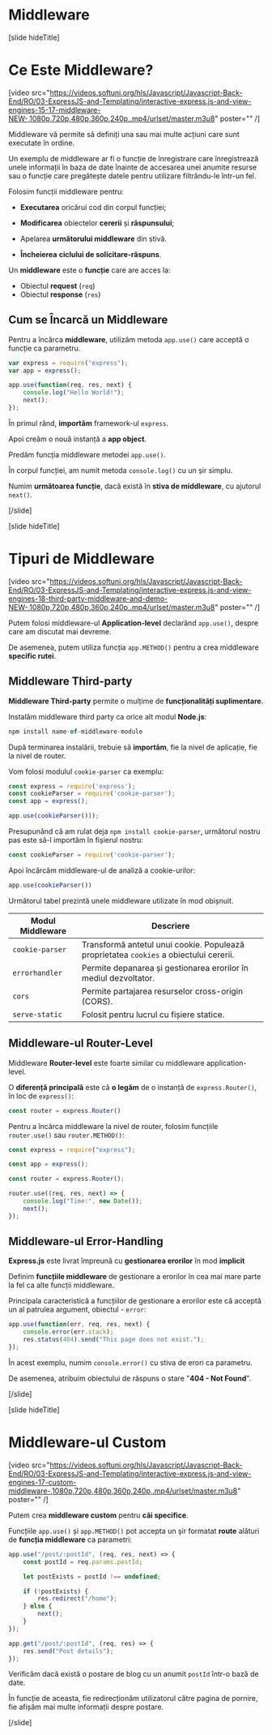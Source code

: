 # Middleware

[slide hideTitle]

# Ce Este Middleware?

[video src="https://videos.softuni.org/hls/Javascript/Javascript-Back-End/RO/03-ExpressJS-and-Templating/interactive-express.js-and-view-engines-15-17-middleware-NEW-,1080p,720p,480p,360p,240p,.mp4/urlset/master.m3u8" poster="" /]

Middleware vă permite să definiți una sau mai multe acțiuni care sunt executate în ordine.

Un exemplu de middleware ar fi o funcție de înregistrare care înregistrează unele informații în baza de date înainte de accesarea unei anumite resurse sau o funcție care pregătește datele pentru utilizare filtrându-le într-un fel.

Folosim funcții middleware pentru:

- **Executarea** oricărui cod din corpul funcției;
- **Modificarea** obiectelor **cererii** și **răspunsului**;

- Apelarea **următorului middleware** din stivă.

- **Încheierea** **ciclului de solicitare-răspuns**.


Un **middleware** este o **funcție** care are acces la:

- Obiectul **request** (`req`)
- Obiectul **response** (`res`)


## Cum se Încarcă un Middleware

Pentru a încărca **middleware**, utilizăm metoda `app.use()` care acceptă o funcție ca parametru.


```js
var express = require("express");
var app = express();

app.use(function(req, res, next) {
    console.log("Hello World!");
    next();
});
```

În primul rând, **importăm** framework-ul `express`.

Apoi creăm o nouă instanță a **app object**.

Predăm funcția middleware metodei `app.use()`.

În corpul funcției, am numit metoda `console.log()` cu un șir simplu.

Numim **următoarea funcție**, dacă există în **stiva de middleware**, cu ajutorul `next()`.


[/slide]

[slide hideTitle]

# Tipuri de Middleware

[video src="https://videos.softuni.org/hls/Javascript/Javascript-Back-End/RO/03-ExpressJS-and-Templating/interactive-express.js-and-view-engines-18-third-party-middleware-and-demo-NEW-,1080p,720p,480p,360p,240p,.mp4/urlset/master.m3u8" poster="" /]

Putem folosi middleware-ul **Application-level** declarând `app.use()`, despre care am discutat mai devreme.

De asemenea, putem utiliza funcția `app.METHOD()` pentru a crea middleware **specific rutei**.

## Middleware Third-party 

**Middleware Third-party** permite o mulțime de **funcționalități suplimentare**.

Instalăm middleware third party ca orice alt modul **Node.js**:

```js
npm install name-of-middleware-module
```

După terminarea instalării, trebuie să **importăm**, fie la nivel de aplicație, fie la nivel de router.

Vom folosi modulul `cookie-parser` ca exemplu:

```js
const express = require('express');
const cookieParser = require('cookie-parser');
const app = express();

app.use(cookieParser()));
```

Presupunând că am rulat deja `npm install cookie-parser`, următorul nostru pas este să-l importăm în fișierul nostru:

```js
const cookieParser = require('cookie-parser');
```

Apoi încărcăm middleware-ul de analiză a cookie-urilor:

```js
app.use(cookieParser())
```

Următorul tabel prezintă unele middleware utilizate în mod obișnuit.

| **Modul Middleware** | **Descriere** |
| --- | --- |
| `cookie-parser`       | Transformă antetul unui cookie. Populează proprietatea `cookies` a obiectului cererii. |
| `errorhandler`        | Permite depanarea și gestionarea erorilor în mediul dezvoltator.  |
| `cors`                | Permite partajarea resurselor cross-origin (CORS). |
| `serve-static`        | Folosit pentru lucrul cu fișiere statice. |

## Middleware-ul Router-Level 

Middleware **Router-level** este foarte similar cu middleware application-level.

O **diferență principală** este că **o legăm** de o instanță de `express.Router()`, în loc de `express()`:

```js
const router = express.Router()
```

Pentru a încărca middleware la nivel de router, folosim funcțiile `router.use()` sau `router.METHOD()`:

```js
const express = require("express");

const app = express();

const router = express.Router();

router.use((req, res, next) => {
    console.log("Time:", new Date());
    next();
});
```

## Middleware-ul Error-Handling 

**Express.js** este livrat împreună cu **gestionarea erorilor** în mod **implicit**

Definim **funcțiile middleware** de gestionare a erorilor în cea mai mare parte la fel ca alte funcții middleware.

Principala caracteristică a funcțiilor de gestionare a erorilor este că acceptă un al patrulea argument, obiectul \- `error`:

```js
app.use(function(err, req, res, next) {
    console.error(err.stack);
    res.status(404).send("This page does not exist.");
});
```

În acest exemplu, numim `console.error()` cu stiva de erori ca parametru.

De asemenea, atribuim obiectului de răspuns o stare "**404 - Not Found**".

[/slide]

[slide hideTitle]

# Middleware-ul Custom 

[video src="https://videos.softuni.org/hls/Javascript/Javascript-Back-End/RO/03-ExpressJS-and-Templating/interactive-express.js-and-view-engines-17-custom-middleware-,1080p,720p,480p,360p,240p,.mp4/urlset/master.m3u8" poster="" /]

Putem crea **middleware custom** pentru **căi specifice**.

Funcțiile `app.use()` și  `app.METHOD()` pot accepta un șir formatat **route** alături de **funcția middleware** ca parametri:

```js
app.use("/post/:postId", (req, res, next) => {
    const postId = req.params.postId;

    let postExists = postId !== undefined;

    if (!postExists) {
        res.redirect("/home");
    } else {
        next();
    }
});

app.get("/post/:postId", (req, res) => {
    res.send("Post details");
});
```

Verificăm dacă există o postare de blog cu un anumit `postId` într-o bază de date.

În funcție de aceasta, fie redirecționăm utilizatorul către pagina de pornire, fie afișăm mai multe informații despre postare.

[/slide]
